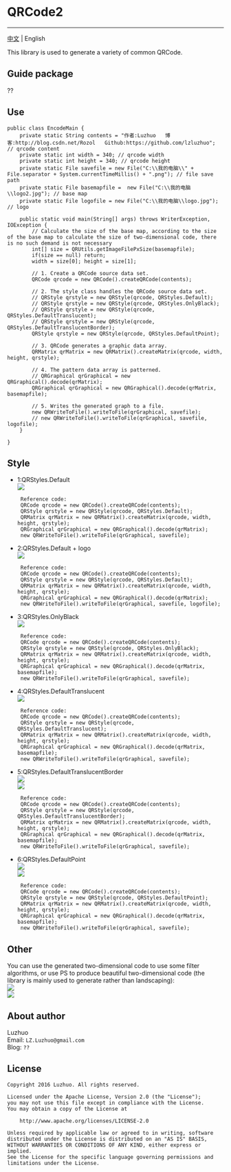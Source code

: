 # QRCode2
---
[中文](??) | English

This library is used to generate a variety of common QRCode.

## Guide package
??


## Use
	public class EncodeMain {
		private static String contents = "作者:Luzhuo   博客:http://blog.csdn.net/Rozol   Github:https://github.com/lzluzhuo"; // qrcode content 
		private static int width = 340; // qrcode width
		private static int height = 340; // qrcode height
		private static File savefile = new File("C:\\我的电脑\\" + File.separator + System.currentTimeMillis() + ".png"); // file save path
		private static File basemapfile =  new File("C:\\我的电脑\\logo2.jpg"); // base map
		private static File logofile = new File("C:\\我的电脑\\logo.jpg"); // logo
		
		public static void main(String[] args) throws WriterException, IOException {
			// Calculate the size of the base map, according to the size of the base map to calculate the size of two-dimensional code, there is no such demand is not necessary
			int[] size = QRUtils.getImageFilePxSize(basemapfile);
			if(size == null) return;
			width = size[0]; height = size[1];
			
	    	// 1. Create a QRCode source data set.
	    	QRCode qrcode = new QRCode().createQRCode(contents);
	    	
	    	// 2. The style class handles the QRCode source data set.
	    	// QRStyle qrstyle = new QRStyle(qrcode, QRStyles.Default);
	    	// QRStyle qrstyle = new QRStyle(qrcode, QRStyles.OnlyBlack);
	    	// QRStyle qrstyle = new QRStyle(qrcode, QRStyles.DefaultTranslucent);
	    	// QRStyle qrstyle = new QRStyle(qrcode, QRStyles.DefaultTranslucentBorder);
	    	QRStyle qrstyle = new QRStyle(qrcode, QRStyles.DefaultPoint);
	    	
	    	// 3. QRCode generates a graphic data array.
	    	QRMatrix qrMatrix = new QRMatrix().createMatrix(qrcode, width, height, qrstyle);
	    	
	    	// 4. The pattern data array is patterned.
	    	// QRGraphical qrGraphical = new QRGraphical().decode(qrMatrix);
	    	QRGraphical qrGraphical = new QRGraphical().decode(qrMatrix, basemapfile);
	    	
	    	// 5. Writes the generated graph to a file.
	    	new QRWriteToFile().writeToFile(qrGraphical, savefile);
	    	// new QRWriteToFile().writeToFile(qrGraphical, savefile, logofile);
		}
	
	}


## Style
 - 1:QRStyles.Default  
   ![](/screenshot/Default.png)  
	
		Reference code:
	    QRCode qrcode = new QRCode().createQRCode(contents);
	    QRStyle qrstyle = new QRStyle(qrcode, QRStyles.Default);
	    QRMatrix qrMatrix = new QRMatrix().createMatrix(qrcode, width, height, qrstyle);
	    QRGraphical qrGraphical = new QRGraphical().decode(qrMatrix);
	    new QRWriteToFile().writeToFile(qrGraphical, savefile);

 - 2:QRStyles.Default + logo  
   ![](/screenshot/logo.png)  

		Reference code:
	    QRCode qrcode = new QRCode().createQRCode(contents);
	    QRStyle qrstyle = new QRStyle(qrcode, QRStyles.Default);
	    QRMatrix qrMatrix = new QRMatrix().createMatrix(qrcode, width, height, qrstyle);
	    QRGraphical qrGraphical = new QRGraphical().decode(qrMatrix);
	    new QRWriteToFile().writeToFile(qrGraphical, savefile, logofile);

 - 3:QRStyles.OnlyBlack  
   ![](/screenshot/OnlyBlack.png)  

		Reference code:
		QRCode qrcode = new QRCode().createQRCode(contents);
	    QRStyle qrstyle = new QRStyle(qrcode, QRStyles.OnlyBlack);
	    QRMatrix qrMatrix = new QRMatrix().createMatrix(qrcode, width, height, qrstyle);
	    QRGraphical qrGraphical = new QRGraphical().decode(qrMatrix, basemapfile);
	    new QRWriteToFile().writeToFile(qrGraphical, savefile);

 - 4:QRStyles.DefaultTranslucent  
   ![](/screenshot/DefaultTranslucent.png)  

		Reference code:
		QRCode qrcode = new QRCode().createQRCode(contents);
	    QRStyle qrstyle = new QRStyle(qrcode, QRStyles.DefaultTranslucent);
	    QRMatrix qrMatrix = new QRMatrix().createMatrix(qrcode, width, height, qrstyle);
	    QRGraphical qrGraphical = new QRGraphical().decode(qrMatrix, basemapfile);
	    new QRWriteToFile().writeToFile(qrGraphical, savefile);

 - 5:QRStyles.DefaultTranslucentBorder  
   ![](/screenshot/DefaultTranslucentBorder.png)  
   ![](/screenshot/DefaultTranslucentBorder2.png)  

		Reference code:
		QRCode qrcode = new QRCode().createQRCode(contents);
	    QRStyle qrstyle = new QRStyle(qrcode, QRStyles.DefaultTranslucentBorder);
	    QRMatrix qrMatrix = new QRMatrix().createMatrix(qrcode, width, height, qrstyle);
	    QRGraphical qrGraphical = new QRGraphical().decode(qrMatrix, basemapfile);
	    new QRWriteToFile().writeToFile(qrGraphical, savefile);

 - 6:QRStyles.DefaultPoint  
   ![](/screenshot/DefaultPoint.png)  
   ![](/screenshot/DefaultPoint2.png)  

		Reference code:
		QRCode qrcode = new QRCode().createQRCode(contents);
	    QRStyle qrstyle = new QRStyle(qrcode, QRStyles.DefaultPoint);
	    QRMatrix qrMatrix = new QRMatrix().createMatrix(qrcode, width, height, qrstyle);
	    QRGraphical qrGraphical = new QRGraphical().decode(qrMatrix, basemapfile);
	    new QRWriteToFile().writeToFile(qrGraphical, savefile);


## Other
You can use the generated two-dimensional code to use some filter algorithms, or use PS to produce beautiful two-dimensional code (the library is mainly used to generate rather than landscaping):  
![](/screenshot/caise.jpg)  
![](/screenshot/github.png)  


## About author

Luzhuo  
Email: `LZ.Luzhuo@gmail.com`  
Blog: `??`  


## License

	Copyright 2016 Luzhuo. All rights reserved.
	
	Licensed under the Apache License, Version 2.0 (the "License");
	you may not use this file except in compliance with the License.
	You may obtain a copy of the License at
	
	    http://www.apache.org/licenses/LICENSE-2.0
	
	Unless required by applicable law or agreed to in writing, software
	distributed under the License is distributed on an "AS IS" BASIS,
	WITHOUT WARRANTIES OR CONDITIONS OF ANY KIND, either express or implied.
	See the License for the specific language governing permissions and
	limitations under the License.
